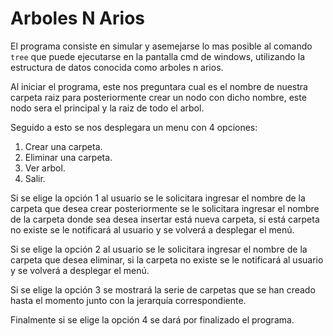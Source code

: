 # Arboles N Arios

El programa consiste en simular y asemejarse lo mas posible al comando ` tree ` que puede ejecutarse en la pantalla cmd de windows, utilizando la estructura de datos conocida como arboles n arios.

Al iniciar el programa, este nos preguntara cual es el nombre de nuestra carpeta raiz para posteriormente crear un nodo con dicho nombre, este nodo sera el principal y la raiz de todo el arbol. 

Seguido a esto se nos desplegara un menu con 4 opciones:
1. Crear una carpeta.
1. Eliminar una carpeta. 
1. Ver arbol.
1. Salir.

Si se elige la opción 1 al usuario se le solicitara ingresar el nombre de la carpeta que desea crear posteriormente se le solicitara ingresar el nombre de la carpeta donde sea desea insertar está nueva carpeta, si está carpeta no existe se le notificará al usuario y se volverá a desplegar el menú.

Si se elige la opción 2  al usuario se le solicitara ingresar el nombre de la carpeta que  desea eliminar, si la carpeta no existe se le notificará al usuario y se volverá a desplegar el menú.

Si se elige la opción 3 se mostrará la serie de carpetas que se han creado hasta el momento junto con la jerarquía correspondiente.

Finalmente si se elige la opción 4 se dará por finalizado el programa.